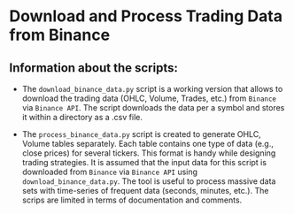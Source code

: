 # Download and Process Trading Data from Binance

## Information about the scripts:

* The `download_binance_data.py` script is a working version that allows to download the trading data (OHLC, Volume, Trades, etc.) from `Binance` via `Binance API`.
The script downloads the data per a symbol and stores it within a directory as a .csv file.

* The `process_binance_data.py` script is created to generate OHLC, Volume tables separately. Each table contains one type of data (e.g., close prices) for several tickers. This format is handy while designing trading strategies. It is assumed that the input data for this script is downloaded from `Binance` via `Binance API` using `download_binance_data.py`. The tool is useful to process massive data sets with time-series of frequent data (seconds, minutes, etc.). The scrips are limited in terms of documentation and comments.
